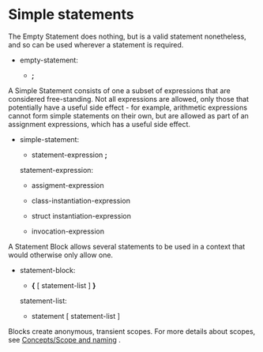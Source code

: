 

Simple statements
=================

The Empty Statement does nothing, but is a valid statement nonetheless,
and so can be used wherever a statement is required.

-   empty-statement:

    -   **;**

A Simple Statement consists of one a subset of expressions that are considered free-standing. Not all expressions are allowed, only those that potentially have a useful side effect - for example, arithmetic expressions cannot form simple statements on their own, but are allowed as part of an assignment expressions, which has a useful side effect.

-   simple-statement:

    -   statement-expression **;**

    statement-expression:

    -   assigment-expression

    -   class-instantiation-expression

    -   struct instantiation-expression

    -   invocation-expression

A Statement Block allows several statements to be used in a context that would otherwise only allow one.

-   statement-block:

    -   **{** [ statement-list ] **}**

    statement-list:

    -   statement [ statement-list ]

Blocks create anonymous, transient scopes. For more details about scopes, see [Concepts/Scope and naming](http://wiki.gnome.org/action/show/Projects/Vala/Manual/Export/Vala/Manual/Concepts#Scope_and_naming)
.

